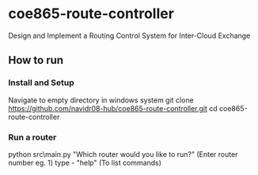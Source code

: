 # coe865-route-controller
Design and Implement a Routing Control System for Inter-Cloud Exchange

## How to run
### Install and Setup
Navigate to empty directory in windows system
git clone https://github.com/navidr08-hub/coe865-route-controller.git
cd coe865-route-controller

### Run a router
python src\main.py
"Which router would you like to run?" (Enter router number eg. 1)
type - "help" (To list commands)